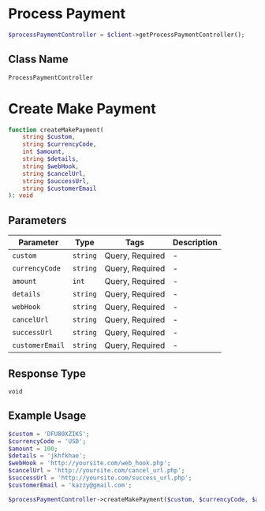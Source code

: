 # Process Payment

```php
$processPaymentController = $client->getProcessPaymentController();
```

## Class Name

`ProcessPaymentController`


# Create Make Payment

```php
function createMakePayment(
    string $custom,
    string $currencyCode,
    int $amount,
    string $details,
    string $webHook,
    string $cancelUrl,
    string $successUrl,
    string $customerEmail
): void
```

## Parameters

| Parameter | Type | Tags | Description |
|  --- | --- | --- | --- |
| `custom` | `string` | Query, Required | - |
| `currencyCode` | `string` | Query, Required | - |
| `amount` | `int` | Query, Required | - |
| `details` | `string` | Query, Required | - |
| `webHook` | `string` | Query, Required | - |
| `cancelUrl` | `string` | Query, Required | - |
| `successUrl` | `string` | Query, Required | - |
| `customerEmail` | `string` | Query, Required | - |

## Response Type

`void`

## Example Usage

```php
$custom = 'DFU80XZIKS';
$currencyCode = 'USD';
$amount = 100;
$details = 'jkhfkhae';
$webHook = 'http://yoursite.com/web_hook.php';
$cancelUrl = 'http://yoursite.com/cancel_url.php';
$successUrl = 'http://yoursite.com/success_url.php';
$customerEmail = 'kazzy@gmail.com';

$processPaymentController->createMakePayment($custom, $currencyCode, $amount, $details, $webHook, $cancelUrl, $successUrl, $customerEmail);
```


